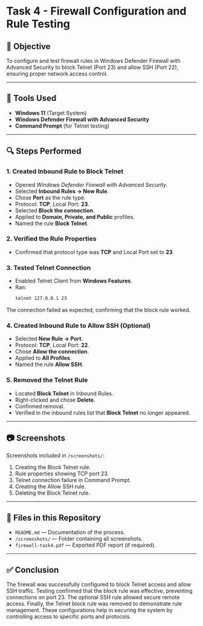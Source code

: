 # Task 4 - Firewall Configuration and Rule Testing

## 🎯 Objective
To configure and test firewall rules in Windows Defender Firewall with Advanced Security to block Telnet (Port 23) and allow SSH (Port 22), ensuring proper network access control.

---

## 🧰 Tools Used
- **Windows 11** (Target System)
- **Windows Defender Firewall with Advanced Security**
- **Command Prompt** (for Telnet testing)

---

## 🔍 Steps Performed

### 1. Created Inbound Rule to Block Telnet
- Opened *Windows Defender Firewall with Advanced Security*.
- Selected **Inbound Rules → New Rule**.
- Chose **Port** as the rule type.
- Protocol: **TCP**, Local Port: **23**.
- Selected **Block the connection**.
- Applied to **Domain, Private, and Public** profiles.
- Named the rule **Block Telnet**.

### 2. Verified the Rule Properties
- Confirmed that protocol type was **TCP** and Local Port set to **23**.

### 3. Tested Telnet Connection
- Enabled Telnet Client from **Windows Features**.
- Ran:
  ```cmd
  telnet 127.0.0.1 23

The connection failed as expected, confirming that the block rule worked.

### 4. Created Inbound Rule to Allow SSH (Optional)
- Selected **New Rule → Port**.
- Protocol: **TCP**, Local Port: **22**.
- Chose **Allow the connection**.
- Applied to **All Profiles**.
- Named the rule **Allow SSH**.

### 5. Removed the Telnet Rule
- Located **Block Telnet** in Inbound Rules.
- Right-clicked and chose **Delete**.
- Confirmed removal.
- Verified in the inbound rules list that **Block Telnet** no longer appeared.

---

## 📷 Screenshots
Screenshots included in `/screenshots/`:
1. Creating the Block Telnet rule.
2. Rule properties showing TCP port 23.
3. Telnet connection failure in Command Prompt.
4. Creating the Allow SSH rule.
5. Deleting the Block Telnet rule.

---

## 📄 Files in this Repository
- `README.md` — Documentation of the process.
- `/screenshots/` — Folder containing all screenshots.
- `firewall-task4.pdf` — Exported PDF report (if required).

---

## ✅ Conclusion
The firewall was successfully configured to block Telnet access and allow SSH traffic. Testing confirmed that the block rule was effective, preventing connections on port 23. The optional SSH rule allowed secure remote access. Finally, the Telnet block rule was removed to demonstrate rule management. These configurations help in securing the system by controlling access to specific ports and protocols.
